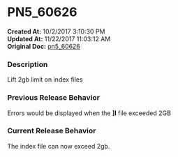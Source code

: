 # PN5_60626

**Created At:** 10/2/2017 3:10:30 PM  
**Updated At:** 11/22/2017 11:03:12 AM  
**Original Doc:** [pn5_60626](https://docs.jbase.com/36526-5-6-2-release-notes/pn5_60626)  


### Description

Lift 2gb limit on index files



### Previous Release Behavior

Errors would be displayed when the **]I** file exceeded 2GB



### Current Release Behavior

The index file can now exceed 2gb.
